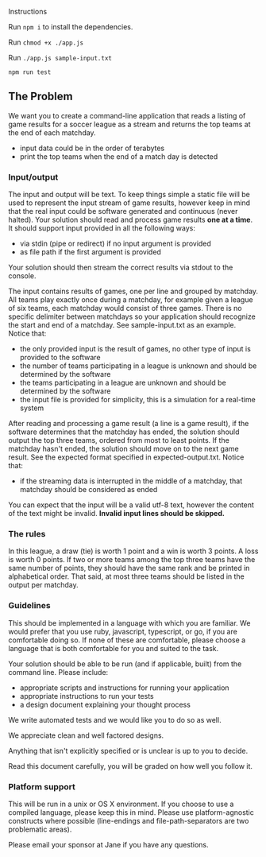 Instructions

Run `npm i` to install the dependencies.

Run `chmod +x ./app.js`  

<!-- give app.s executable priveleges using chmod
 -->
 Run `./app.js sample-input.txt` 

<!-- to run Tests -->
`npm run test` 




## The Problem

We want you to create a command-line application that reads a listing of game
results for a soccer league as a stream and returns the top teams at
the end of each matchday.

- input data could be in the order of terabytes
- print the top teams when the end of a match day is detected

### Input/output

The input and output will be text. To keep things simple a static file will be
used to represent the input stream of game results, however keep in mind
that the real input could be software generated and continuous
(never halted).
Your solution should read
and process game results **one at a time**.
It should support input provided in all the following ways:

- via stdin (pipe or redirect) if no input argument is provided
- as file path if the first argument is provided

Your solution should then stream the correct results via stdout to the console.

The input contains results of games, one per line and grouped by matchday. All
teams play exactly once during a matchday, for example given a league of six teams,
each matchday would consist of three games. There is no specific delimiter
between matchdays so your application should recognize the start and end of
a matchday. See sample-input.txt as an example.
Notice that:

- the only provided input is the result of games, no other type of input is provided to the software
- the number of teams participating in a league is unknown and should be determined by the software
- the teams participating in a league are unknown and should be determined by the software
- the input file is provided for simplicity, this is a simulation for a real-time system

After reading and processing a game result (a line is a game result), if the software determines that the matchday has ended,
the solution should output the top three teams, ordered from most to least
points. If the matchday hasn't ended, the solution should move on to
the next game result. See the expected format specified in expected-output.txt.
Notice that:

- if the streaming data is interrupted in the middle of a matchday, that matchday should be considered as ended

You can expect that the input will be a valid utf-8 text, however the content of the text might be invalid.
**Invalid input lines should be skipped.**

### The rules

In this league, a draw (tie) is worth 1 point and a win is worth 3 points. A
loss is worth 0 points. If two or more teams among the top three teams have
the same number of points, they should have the same rank and be printed in
alphabetical order. That said, at most three teams should be listed in the
output per matchday.

### Guidelines

This should be implemented in a language with which you are familiar. We would
prefer that you use ruby, javascript, typescript, or go, if you are
comfortable doing so. If none of these are comfortable, please choose a
language that is both comfortable for you and suited to the task.

Your solution should be able to be run (and if applicable, built) from the
command line. Please include:

- appropriate scripts and instructions for running your application
- appropriate instructions to run your tests
- a design document explaining your thought process

We write automated tests and we would like you to do so as well.

We appreciate clean and well factored designs.

Anything that isn't explicitly specified or is unclear is up to you to
decide.

Read this document carefully, you will be graded on how well you follow it.

### Platform support

This will be run in a unix or OS X environment. If you choose to use a
compiled language, please keep this in mind. Please use platform-agnostic constructs where
possible (line-endings and file-path-separators are two problematic areas).

Please email your sponsor at Jane if you have any questions.
